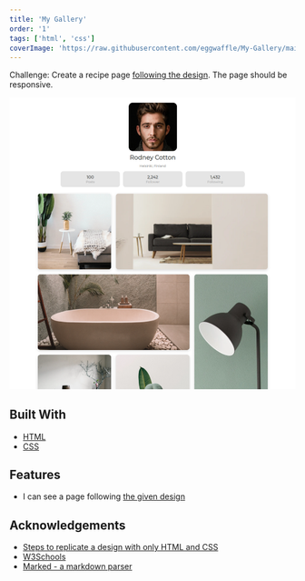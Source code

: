 ```yaml
---
title: 'My Gallery'
order: '1'
tags: ['html', 'css']
coverImage: 'https://raw.githubusercontent.com/eggwaffle/My-Gallery/main/screenshot.png'
---
```


Challenge: Create a recipe page [following the design](https://devchallenges.io/challenges/gcbWLxG6wdennelX7b8I). The page should be responsive.

![screenshot](/images/my-gallery.png)

## Built With

- [HTML](https://html.spec.whatwg.org/)
- [CSS](https://www.w3.org/TR/CSS/)

## Features

- I can see a page following [the given design](https://devchallenges.io/challenges/gcbWLxG6wdennelX7b8I)


## Acknowledgements

- [Steps to replicate a design with only HTML and CSS](https://devchallenges-blogs.web.app/how-to-replicate-design/)
- [W3Schools](https://www.w3schools.com/)
- [Marked - a markdown parser](https://github.com/chjj/marked)